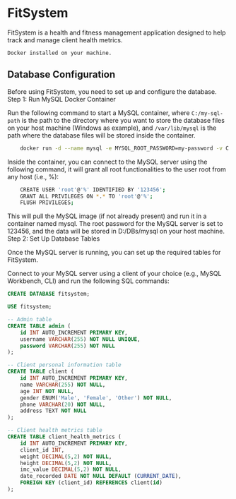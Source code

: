 # FitSystem

FitSystem is a health and fitness management application designed to help track and manage client health metrics.

```Prerequisites
Docker installed on your machine.
```

## Database Configuration

Before using FitSystem, you need to set up and configure the database.
Step 1: Run MySQL Docker Container

Run the following command to start a MySQL container, where `C:/my-sql-path` is the path to the directory where you want to store the database files on your host machine (Windows as example),
and `/var/lib/mysql` is the path where the database files will be stored inside the container.

```bash
    docker run -d --name mysql -e MYSQL_ROOT_PASSWORD=my-password -v C:/my-sql-path:/var/lib/mysql -p 3306:3306 mysql/mysql-server
```

Inside the container, you can connect to the MySQL server using the following command, it will grant all root functionalities to the user root from any host (i.e., %):

```bash
    CREATE USER 'root'@'%' IDENTIFIED BY '123456';
    GRANT ALL PRIVILEGES ON *.* TO 'root'@'%'; 
    FLUSH PRIVILEGES;
```

This will pull the MySQL image (if not already present) and run it in a container named mysql. The root password for the MySQL server is set to 123456, and the data will be stored in D:/DBs/mysql on your host machine.
Step 2: Set Up Database Tables

Once the MySQL server is running, you can set up the required tables for FitSystem.

Connect to your MySQL server using a client of your choice (e.g., MySQL Workbench, CLI) and run the following SQL commands:


```sql
CREATE DATABASE fitsystem;

USE fitsystem;

-- Admin table
CREATE TABLE admin (
    id INT AUTO_INCREMENT PRIMARY KEY,
    username VARCHAR(255) NOT NULL UNIQUE,
    password VARCHAR(255) NOT NULL
);

-- Client personal information table
CREATE TABLE client (
    id INT AUTO_INCREMENT PRIMARY KEY,
    name VARCHAR(255) NOT NULL,
    age INT NOT NULL,
    gender ENUM('Male', 'Female', 'Other') NOT NULL,
    phone VARCHAR(20) NOT NULL,
    address TEXT NOT NULL
);

-- Client health metrics table
CREATE TABLE client_health_metrics (
    id INT AUTO_INCREMENT PRIMARY KEY,
    client_id INT,
    weight DECIMAL(5,2) NOT NULL,
    height DECIMAL(5,2) NOT NULL,
    imc_value DECIMAL(5,2) NOT NULL,
    date_recorded DATE NOT NULL DEFAULT (CURRENT_DATE),
    FOREIGN KEY (client_id) REFERENCES client(id)
);
```